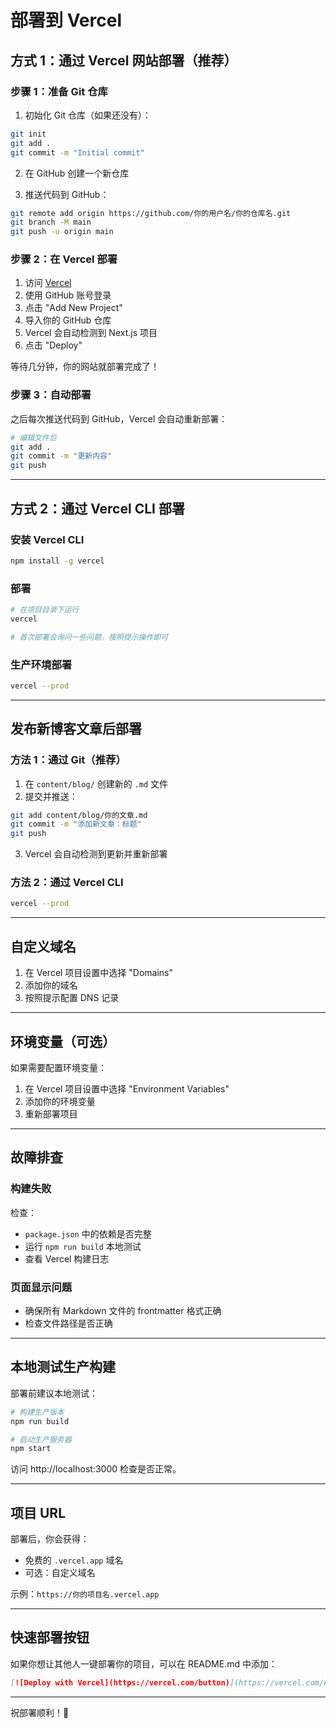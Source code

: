 # 部署到 Vercel

## 方式 1：通过 Vercel 网站部署（推荐）

### 步骤 1：准备 Git 仓库

1. 初始化 Git 仓库（如果还没有）：
```bash
git init
git add .
git commit -m "Initial commit"
```

2. 在 GitHub 创建一个新仓库

3. 推送代码到 GitHub：
```bash
git remote add origin https://github.com/你的用户名/你的仓库名.git
git branch -M main
git push -u origin main
```

### 步骤 2：在 Vercel 部署

1. 访问 [Vercel](https://vercel.com)
2. 使用 GitHub 账号登录
3. 点击 "Add New Project"
4. 导入你的 GitHub 仓库
5. Vercel 会自动检测到 Next.js 项目
6. 点击 "Deploy" 

等待几分钟，你的网站就部署完成了！

### 步骤 3：自动部署

之后每次推送代码到 GitHub，Vercel 会自动重新部署：

```bash
# 编辑文件后
git add .
git commit -m "更新内容"
git push
```

---

## 方式 2：通过 Vercel CLI 部署

### 安装 Vercel CLI

```bash
npm install -g vercel
```

### 部署

```bash
# 在项目目录下运行
vercel

# 首次部署会询问一些问题，按照提示操作即可
```

### 生产环境部署

```bash
vercel --prod
```

---

## 发布新博客文章后部署

### 方法 1：通过 Git（推荐）

1. 在 `content/blog/` 创建新的 `.md` 文件
2. 提交并推送：
```bash
git add content/blog/你的文章.md
git commit -m "添加新文章：标题"
git push
```

3. Vercel 会自动检测到更新并重新部署

### 方法 2：通过 Vercel CLI

```bash
vercel --prod
```

---

## 自定义域名

1. 在 Vercel 项目设置中选择 "Domains"
2. 添加你的域名
3. 按照提示配置 DNS 记录

---

## 环境变量（可选）

如果需要配置环境变量：

1. 在 Vercel 项目设置中选择 "Environment Variables"
2. 添加你的环境变量
3. 重新部署项目

---

## 故障排查

### 构建失败

检查：
- `package.json` 中的依赖是否完整
- 运行 `npm run build` 本地测试
- 查看 Vercel 构建日志

### 页面显示问题

- 确保所有 Markdown 文件的 frontmatter 格式正确
- 检查文件路径是否正确

---

## 本地测试生产构建

部署前建议本地测试：

```bash
# 构建生产版本
npm run build

# 启动生产服务器
npm start
```

访问 http://localhost:3000 检查是否正常。

---

## 项目 URL

部署后，你会获得：
- 免费的 `.vercel.app` 域名
- 可选：自定义域名

示例：`https://你的项目名.vercel.app`

---

## 快速部署按钮

如果你想让其他人一键部署你的项目，可以在 README.md 中添加：

```markdown
[![Deploy with Vercel](https://vercel.com/button)](https://vercel.com/new/clone?repository-url=https://github.com/你的用户名/你的仓库名)
```

---

祝部署顺利！🚀

